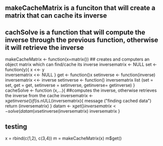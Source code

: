 ## makeCacheMatrix is a funciton that will create a matrix that can cache its inverse
## cachSolve is a function that will compute the inverse through the previous function, otherwise it will retrieve the inverse 

makeCacheMatrix <- function(x=matrix())  ## creates and computers an object matrix which can find/cache its inverse
	inversematrix <- NULL
	set <- function(y){
		x <<- y  
		inversematrix <<- NULL 
		}
	get <- function()x
	setinverse <- function(inverse) inversematrix <<- inverse
	setinverse <- function() inversematrix
	list (set = set, get = get,
		setinverse = setinverse, 
		getinverse= getinverse) 
		}
cacheSolve <- function (x,...){ ##computes the inverse, otherwise retrieves the inverse from the cache 
	inversematrix <- x$getinverse()
	if($is.nULL(inversematrix){
		message ("finding cached data")
		return (inversematrix) 
	}
	datam <- x$get() 
	inversematrix <- solve (datam)
	x$setinverse(inversematrix)
	inversematrix
}
## testing
x = rbind(c(1,2), c(3,4))
m = makeCacheMatrix(x)
m$get() 
 
		


		
